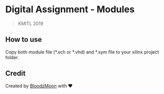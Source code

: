 # Digital Assignment - Modules
> KMITL 2019

## How to use
Copy both module file (*.sch or *.vhd) and *.sym file to your xilinx project folder.

## Credit
Created by [BloodzMoon](https://github.com/BloodzMoon/) with ❤
